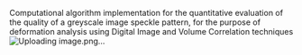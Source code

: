 Computational algorithm implementation for the quantitative evaluation of the quality of a greyscale 
image speckle pattern, for the purpose of deformation analysis using Digital Image and Volume Correlation techniques
![Uploading image.png…]()
